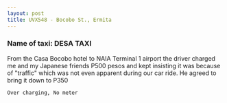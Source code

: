 ```yaml
---
layout: post
title: UVX548 - Bocobo St., Ermita
---
```


### Name of taxi: DESA TAXI

From the Casa Bocobo hotel to NAIA Terminal 1 airport the driver charged me and my Japanese friends P500 pesos and kept insisting it was because of "traffic" which was not even apparent during our car ride. He agreed to bring it down to P350

```Over charging, No meter```

